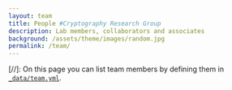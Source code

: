 ```yaml
---
layout: team
title: People #Cryptography Research Group
description: Lab members, collaborators and associates
background: /assets/theme/images/random.jpg
permalink: /team/
---
```


[//]: On this page you can list team members by defining them in [`_data/team.yml`](https://raw.githubusercontent.com/peterdesmet/petridish/main/_data/team.yml).
